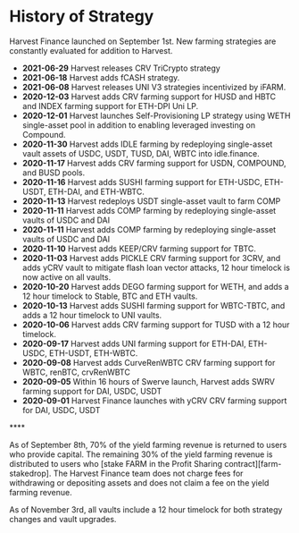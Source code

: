 # History of Strategy

Harvest Finance launched on September 1st. New farming strategies are constantly evaluated for addition to Harvest.

* **2021-06-29** Harvest releases CRV TriCrypto strategy 
* **2021-06-18** Harvest adds fCASH strategy.
* **2021-06-08** Harvest releases UNI V3 strategies incentivized by iFARM.
* **2020-12-03** Harvest adds CRV farming support for HUSD and HBTC and INDEX farming support for ETH-DPI Uni LP.
* **2020-12-01** Harvest launches Self-Provisioning LP strategy using WETH single-asset pool in addition to enabling leveraged investing on Compound.
* **2020-11-30** Harvest adds IDLE farming by redeploying single-asset vault assets of USDC, USDT, TUSD, DAI, WBTC into idle.finance.
* **2020-11-17** Harvest adds CRV farming support for USDN, COMPOUND, and BUSD pools.
* **2020-11-16** Harvest adds SUSHI farming support for ETH-USDC, ETH-USDT, ETH-DAI, and ETH-WBTC.
* **2020-11-13** Harvest redeploys USDT single-asset vault to farm COMP
* **2020-11-11** Harvest adds COMP farming by redeploying single-asset vaults of USDC and DAI
* **2020-11-11** Harvest adds COMP farming by redeploying single-asset vaults of USDC and DAI
* **2020-11-10** Harvest adds KEEP/CRV farming support for TBTC.
* **2020-11-03** Harvest adds PICKLE CRV farming support for 3CRV, and adds yCRV vault to mitigate flash loan vector attacks, 12 hour timelock is now active on all vaults.
* **2020-10-20** Harvest adds DEGO farming support for WETH, and adds a 12 hour timelock to Stable, BTC and ETH vaults.
* **2020-10-13** Harvest adds SUSHI farming support for WBTC-TBTC, and adds a 12 hour timelock to UNI vaults.
* **2020-10-06** Harvest adds CRV farming support for TUSD with a 12 hour timelock.
* **2020-09-17** Harvest adds UNI farming support for ETH-DAI, ETH-USDC, ETH-USDT, ETH-WBTC.
* **2020-09-08** Harvest adds CurveRenWBTC CRV farming support for WBTC, renBTC, crvRenWBTC
* **2020-09-05** Within 16 hours of Swerve launch, Harvest adds SWRV farming support for DAI, USDC, USDT
* **2020-09-01** Harvest Finance launches with yCRV CRV farming support for DAI, USDC, USDT

\*\*\*\*

As of September 8th, 70% of the yield farming revenue is returned to users who provide capital. The remaining 30% of the yield farming revenue is distributed to users who \[stake FARM in the Profit Sharing contract\]\[farm-stakedrop\]. The Harvest Finance team does not charge fees for withdrawing or depositing assets and does not claim a fee on the yield farming revenue.

As of November 3rd, all vaults include a 12 hour timelock for both strategy changes and vault upgrades.

